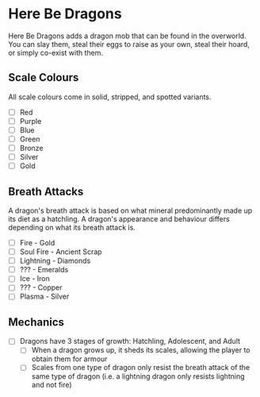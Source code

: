 # Here Be Dragons
Here Be Dragons adds a dragon mob that can be found in the overworld. You can slay them, steal their eggs to raise as your own, steal their hoard, or simply co-exist with them.

## Scale Colours
All scale colours come in solid, stripped, and spotted variants.
- [ ] Red
- [ ] Purple
- [ ] Blue
- [ ] Green
- [ ] Bronze
- [ ] Silver
- [ ] Gold

## Breath Attacks
A dragon's breath attack is based on what mineral predominantly made up its diet as a hatchling. A dragon's appearance and behaviour differs depending on what its breath attack is.
- [ ] Fire - Gold
- [ ] Soul Fire - Ancient Scrap
- [ ] Lightning - Diamonds
- [ ] ??? - Emeralds
- [ ] Ice - Iron
- [ ] ??? - Copper
- [ ] Plasma - Silver

## Mechanics
- [ ] Dragons have 3 stages of growth: Hatchling, Adolescent, and Adult
  - [ ] When a dragon grows up, it sheds its scales, allowing the player to obtain them for armour
  - [ ] Scales from one type of dragon only resist the breath attack of the same type of dragon (i.e. a lightning dragon only resists lightning and not fire)
